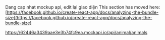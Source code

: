 Dang cap nhat mockup api, edit lại giao diện
This section has moved here: [https://facebook.github.io/create-react-app/docs/analyzing-the-bundle-size](https://facebook.github.io/create-react-app/docs/analyzing-the-bundle-size)

https://62446a3439aae3e3b74fc9ea.mockapi.io/api/animal/animals
